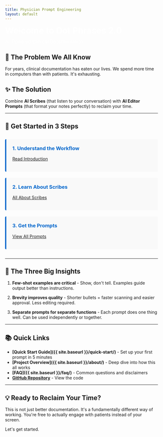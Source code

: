 ```yaml
---
title: Physician Prompt Engineering
layout: default
---
```


<div class="home-hero">
  <h1 style="color: white; margin: 0;">Welcome to Dot Phrases 2.0</h1>
  <p style="color: white; font-size: 1.1em; margin-top: 10px;">AI-Powered Clinical Documentation</p>
</div>

## 🎯 The Problem We All Know

For years, clinical documentation has eaten our lives. We spend more time in computers than with patients. It's exhausting.

## ✨ The Solution

Combine **AI Scribes** (that listen to your conversation) with **AI Editor Prompts** (that format your notes perfectly) to reclaim your time.

---

## 🚀 Get Started in 3 Steps

<div style="display: flex; gap: 20px; margin: 30px 0; flex-wrap: wrap;">
  <div style="flex: 1; min-width: 250px; padding: 20px; background: #f9f9f9; border-radius: 4px; border-left: 4px solid #0066cc;">
    <h3 style="color: #0066cc; margin-top: 0;">1. Understand the Workflow</h3>
    <p><a href="{{ site.baseurl }}/introduction/" class="btn">Read Introduction</a></p>
  </div>

  <div style="flex: 1; min-width: 250px; padding: 20px; background: #f9f9f9; border-radius: 4px; border-left: 4px solid #0066cc;">
    <h3 style="color: #0066cc; margin-top: 0;">2. Learn About Scribes</h3>
    <p><a href="{{ site.baseurl }}/all-about-scribes/" class="btn">All About Scribes</a></p>
  </div>

  <div style="flex: 1; min-width: 250px; padding: 20px; background: #f9f9f9; border-radius: 4px; border-left: 4px solid #0066cc;">
    <h3 style="color: #0066cc; margin-top: 0;">3. Get the Prompts</h3>
    <p><a href="{{ site.baseurl }}/prompts/" class="btn">View All Prompts</a></p>
  </div>
</div>

---

## 🔑 The Three Big Insights

1. **Few-shot examples are critical** - Show, don't tell. Examples guide output better than instructions.

2. **Brevity improves quality** - Shorter bullets = faster scanning and easier approval. Less editing required.

3. **Separate prompts for separate functions** - Each prompt does one thing well. Can be used independently or together.

---

## 📚 Quick Links

- **[Quick Start Guide]({{ site.baseurl }}/quick-start/)** - Set up your first prompt in 5 minutes
- **[Project Overview]({{ site.baseurl }}/about/)** - Deep dive into how this all works
- **[FAQ]({{ site.baseurl }}/faq/)** - Common questions and disclaimers
- **[GitHub Repository](https://github.com/pedscoffee/PhysicianPromptEngineering)** - View the code

---

## 💡 Ready to Reclaim Your Time?

This is not just better documentation. It's a fundamentally different way of working. You're free to actually engage with patients instead of your screen.

Let's get started.